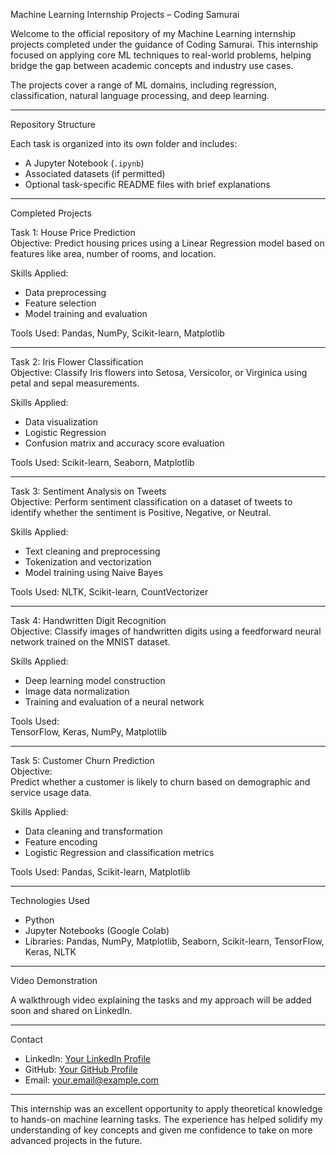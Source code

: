 Machine Learning Internship Projects – Coding Samurai

Welcome to the official repository of my Machine Learning internship projects completed under the guidance of Coding Samurai. This internship focused on applying core ML techniques to real-world problems, helping bridge the gap between academic concepts and industry use cases.

The projects cover a range of ML domains, including regression, classification, natural language processing, and deep learning.

---

Repository Structure

Each task is organized into its own folder and includes:
- A Jupyter Notebook (`.ipynb`)
- Associated datasets (if permitted)
- Optional task-specific README files with brief explanations

---

Completed Projects

Task 1: House Price Prediction  
Objective:
Predict housing prices using a Linear Regression model based on features like area, number of rooms, and location.

Skills Applied:  
- Data preprocessing  
- Feature selection  
- Model training and evaluation  

Tools Used:
Pandas, NumPy, Scikit-learn, Matplotlib

---

Task 2: Iris Flower Classification  
Objective: 
Classify Iris flowers into Setosa, Versicolor, or Virginica using petal and sepal measurements.

Skills Applied: 
- Data visualization  
- Logistic Regression  
- Confusion matrix and accuracy score evaluation  

Tools Used:
Scikit-learn, Seaborn, Matplotlib

---

Task 3: Sentiment Analysis on Tweets  
Objective:
Perform sentiment classification on a dataset of tweets to identify whether the sentiment is Positive, Negative, or Neutral.

Skills Applied:
- Text cleaning and preprocessing  
- Tokenization and vectorization  
- Model training using Naive Bayes  

Tools Used:
NLTK, Scikit-learn, CountVectorizer

---

Task 4: Handwritten Digit Recognition  
Objective:
Classify images of handwritten digits using a feedforward neural network trained on the MNIST dataset.

Skills Applied:  
- Deep learning model construction  
- Image data normalization  
- Training and evaluation of a neural network  

Tools Used:  
TensorFlow, Keras, NumPy, Matplotlib

---

Task 5: Customer Churn Prediction  
Objective:  
Predict whether a customer is likely to churn based on demographic and service usage data.

Skills Applied:  
- Data cleaning and transformation  
- Feature encoding  
- Logistic Regression and classification metrics  

Tools Used: 
Pandas, Scikit-learn, Matplotlib

---

Technologies Used

- Python  
- Jupyter Notebooks (Google Colab)  
- Libraries: Pandas, NumPy, Matplotlib, Seaborn, Scikit-learn, TensorFlow, Keras, NLTK

---

Video Demonstration

A walkthrough video explaining the tasks and my approach will be added soon and shared on LinkedIn.

---

Contact

- LinkedIn: [Your LinkedIn Profile](https://www.linkedin.com/in/tanish-aravind-25b100321/)  
- GitHub: [Your GitHub Profile](https://github.com/your-username)  
- Email: your.email@example.com

---

This internship was an excellent opportunity to apply theoretical knowledge to hands-on machine learning tasks. The experience has helped solidify my understanding of key concepts and given me confidence to take on more advanced projects in the future.
